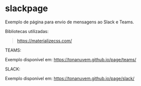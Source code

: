 # slackpage

Exemplo de página para envio de mensagens ao Slack e Teams.

Bibliotecas utilizadas:

> https://materializecss.com/

TEAMS:

Exemplo disponível em: https://tonanuvem.github.io/page/teams/

SLACK:

Exemplo disponível em: https://tonanuvem.github.io/page/slack/
